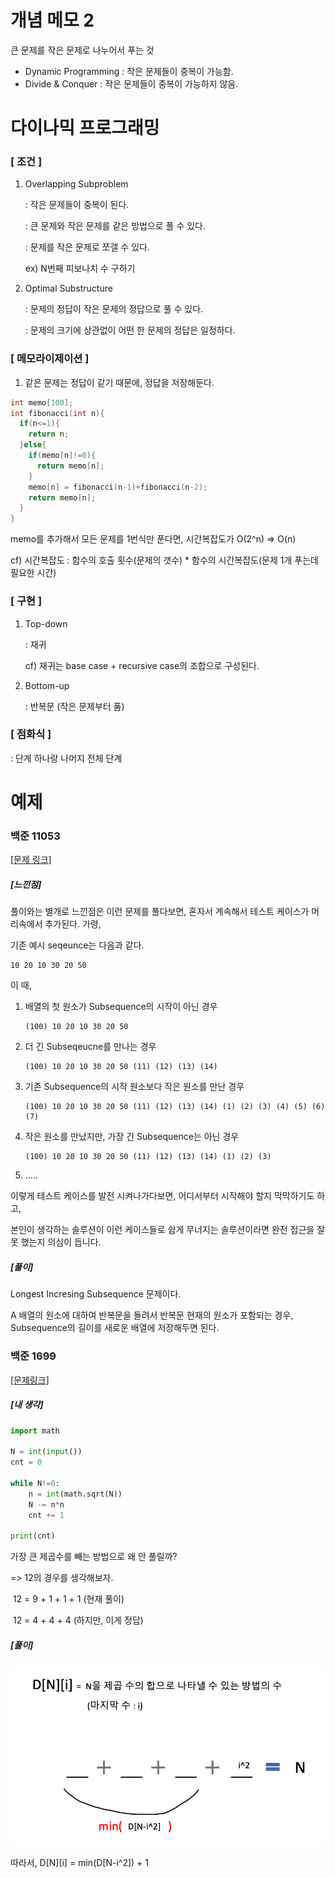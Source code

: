 # 개념 메모 2



큰 문제를 작은 문제로 나누어서 푸는 것

- Dynamic Programming : 작은 문제들이 중복이 가능함.
- Divide & Conquer : 작은 문제들이 중복이 가능하지 않음.



# 다이나믹 프로그래밍

### [ 조건 ] 

1. Overlapping Subproblem

   : 작은 문제들이 중복이 된다.

   : 큰 문제와 작은 문제를 같은 방법으로 풀 수 있다.

   : 문제를 작은 문제로 쪼갤 수 있다.

   ex) N번째 피보나치 수 구하기

   

2. Optimal Substructure

   : 문제의 정답이 작은 문제의 정답으로 풀 수 있다.

   : 문제의 크기에 상관없이 어떤 한 문제의 정답은 일정하다.

   

### [ 메모라이제이션 ]

1. 같은 문제는 정답이 같기 때문에, 정답을 저장해둔다.



```c
int memo[100];
int fibonacci(int n){
  if(n<=1){
    return n;
  }else{
    if(memo[n]!=0){
      return memo[n];
    }
    memo[n] = fibonacci(n-1)+fibonacci(n-2);
    return memo[n];
  }
}
```

memo를 추가해서 모든 문제를 1번식만 푼다면, 시간복잡도가 O(2^n) => O(n)

cf) 시간복잡도 : 함수의 호출 횟수(문제의 갯수) * 함수의 시간복잡도(문제 1개 푸는데 필요한 시간)



### [ 구현 ]

1. Top-down 

   : 재귀

   cf) 재귀는 base case + recursive case의 조합으로 구성된다.

2. Bottom-up

   : 반복문 (작은 문제부터 품)





### [ 점화식 ]

: 단계 하나랑 나머지 전체 단계







# 예제

### 백준 11053

<a href="https://www.acmicpc.net/problem/11053">[문제 링크] </a>



##### [느낀점]

풀이와는 별개로 느낀점은 이런 문제를 풀다보면, 혼자서 계속해서 테스트 케이스가 머리속에서 추가된다. 가령,

기존 예시 seqeunce는 다음과 같다.

```
10 20 10 30 20 50
```

이 때,

1. 배열의 첫 원소가 Subsequence의 시작이 아닌 경우

   ```
   (100) 10 20 10 30 20 50
   ```

2. 더 긴 Subseqeucne를 만나는 경우

   ```
   (100) 10 20 10 30 20 50 (11) (12) (13) (14)
   ```

3. 기존 Subsequence의 시작 원소보다 작은 원소를 만난 경우

   ``` 
   (100) 10 20 10 30 20 50 (11) (12) (13) (14) (1) (2) (3) (4) (5) (6) (7)
   ```

4. 작은 원소를 만났지만, 가장 긴 Subsequence는 아닌 경우

   ```
   (100) 10 20 10 30 20 50 (11) (12) (13) (14) (1) (2) (3)
   ```

5. .....

이렇게 테스트 케이스를 발전 시켜나가다보면, 어디서부터 시작해야 할지 막막하기도 하고,

본인이 생각하는 솔루션이 이런 케이스들로 쉽게 무너지는 솔루션이라면 완전 접근을 잘못 했는지 의심이 듭니다.





##### [풀이]

Longest Incresing Subsequence 문제이다.

A 배열의 원소에 대하여 반복문을 돌려서 반복문 현재의 원소가 포함되는 경우, Subsequence의 길이를 새로운 배열에 저장해두면 된다.









### 백준 1699

<a href="https://www.acmicpc.net/problem/1699">[문제링크]</a>



##### [내 생각]

```python
import math

N = int(input())
cnt = 0

while N!=0:
    n = int(math.sqrt(N))
    N -= n*n
    cnt += 1

print(cnt)
```

가장 큰 제곱수를 빼는 방법으로 왜 안 풀릴까?

=> 12의 경우를 생각해보자.

​	12 = 9 + 1 + 1 + 1  (현재 풀이)

​	12 = 4 + 4 + 4         (하지만, 이게 정답)



##### [풀이]

<div>
  <img src="./assets/image/0502-1.png" />
</div>





따라서, D[N]\[i] = min(D[N-i^2]) + 1













